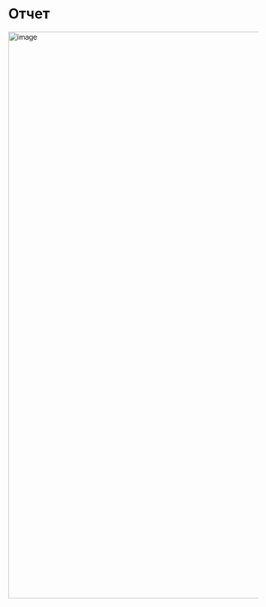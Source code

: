 # Отчет

<img width="1140" alt="image" src="https://github.com/akreminsky/python/assets/146972211/860fb286-a07c-4579-9d19-70e821673b47">
